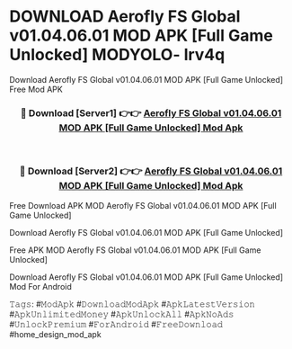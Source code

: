 # DOWNLOAD Aerofly FS Global v01.04.06.01 MOD APK [Full Game Unlocked] MODYOLO- lrv4q
Download Aerofly FS Global v01.04.06.01 MOD APK [Full Game Unlocked] Free Mod APK

<div align="center">
<h3>🔴 Download [Server1] 👉👉 <a href="https://apk-comot.site?title=Aerofly_FS_Global_v01.04.06.01_MOD_APK_[Full_Game_Unlocked]">Aerofly FS Global v01.04.06.01 MOD APK [Full Game Unlocked] Mod Apk</a></h3><br>

<h3>🔴 Download [Server2] 👉👉 <a href="https://apk-comot.site?title=Aerofly_FS_Global_v01.04.06.01_MOD_APK_[Full_Game_Unlocked]">Aerofly FS Global v01.04.06.01 MOD APK [Full Game Unlocked] Mod Apk</a></h3>
</div>


Free Download APK MOD Aerofly FS Global v01.04.06.01 MOD APK [Full Game Unlocked]

Download Aerofly FS Global v01.04.06.01 MOD APK [Full Game Unlocked] 

Free APK MOD Aerofly FS Global v01.04.06.01 MOD APK [Full Game Unlocked] 

Download Aerofly FS Global v01.04.06.01 MOD APK [Full Game Unlocked] Mod For Android

𝚃𝚊𝚐𝚜: #𝙼𝚘𝚍𝙰𝚙𝚔 #𝙳𝚘𝚠𝚗𝚕𝚘𝚊𝚍𝙼𝚘𝚍𝙰𝚙𝚔 #𝙰𝚙𝚔𝙻𝚊𝚝𝚎𝚜𝚝𝚅𝚎𝚛𝚜𝚒𝚘𝚗 #𝙰𝚙𝚔𝚄𝚗𝚕𝚒𝚖𝚒𝚝𝚎𝚍𝙼𝚘𝚗𝚎𝚢 #𝙰𝚙𝚔𝚄𝚗𝚕𝚘𝚌𝚔𝙰𝚕𝚕 #𝙰𝚙𝚔𝙽𝚘𝙰𝚍𝚜 #𝚄𝚗𝚕𝚘𝚌𝚔𝙿𝚛𝚎𝚖𝚒𝚞𝚖 #𝙵𝚘𝚛𝙰𝚗𝚍𝚛𝚘𝚒𝚍 #𝙵𝚛𝚎𝚎𝙳𝚘𝚠𝚗𝚕𝚘𝚊𝚍 #home_design_mod_apk